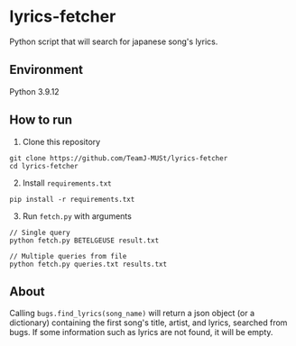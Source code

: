 # lyrics-fetcher
Python script that will search for japanese song's lyrics.

## Environment
Python 3.9.12

## How to run
1. Clone this repository
```
git clone https://github.com/TeamJ-MUSt/lyrics-fetcher
cd lyrics-fetcher
```
2. Install `requirements.txt`
```
pip install -r requirements.txt
```
3. Run `fetch.py` with arguments
```
// Single query
python fetch.py BETELGEUSE result.txt

// Multiple queries from file
python fetch.py queries.txt results.txt
```

## About
Calling `bugs.find_lyrics(song_name)` will return a json object (or a dictionary) containing the first song's title, artist, and lyrics, searched from bugs.
If some information such as lyrics are not found, it will be empty.
